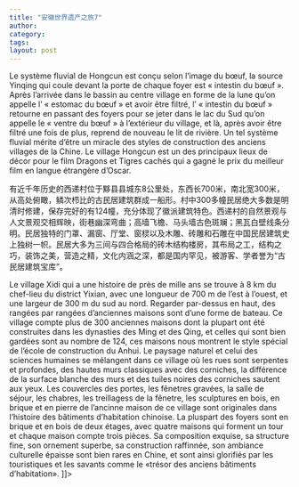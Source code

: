 ```yaml
---
title: "安徽世界遗产之旅7"
author:
category: 
tags: 
layout: post
---
```


Le système fluvial de Hongcun est conçu selon l’image du bœuf, la source Yinqing qui coule devant la porte de chaque foyer est « intestin du bœuf ». Après l’arrivée dans le bassin au centre village en forme de la lune qu’on appelle l’ « estomac du bœuf » et avoir être filtré, l’ « intestin du bœuf » retourne en passant des foyers pour se jeter dans le lac du Sud qu’on appelle le « ventre du bœuf » à l’extérieur du village, et là, après avoir être filtré une fois de plus, reprend de nouveau le lit de rivière. Un tel système fluvial mérite d’être un miracle des styles de construction des anciens villages de la Chine. Le village Hongcun est un des principaux lieux de décor pour le film Dragons et Tigres cachés qui a gagné le prix du meilleur film en langue étrangère d’Oscar.

有近千年历史的西递村位于黟县县城东8公里处，东西长700米，南北宽300米，从高处俯瞰，鳞次栉比的古民居建筑群成一船形。村中300多幢民居绝大多数是明清时修建，保存完好的有124幢，充分体现了徽派建筑特色。西递村的自然景观与人文景观交相辉映，街巷幽深弯曲；高墙飞檐、马头墙古色斑斓；黑瓦白壁线条分明。民居独特的门罩、漏窗、厅堂、窗棂以及木雕、砖雕和石雕在中国民居建筑史上独树一帜。民居大多为三间与四合格局的砖木结构楼房，其布局之工，结构之巧，装饰之美，营造之精，文化内涵之深，都是国内罕见，被游客、学者誉为“古民居建筑宝库”。     

Le village Xidi qui a une histoire de près de mille ans se trouve à 8 km du chef-lieu du district Yixian, avec une longueur de 700 m de l’est à l’ouest, et une largeur de 300 m du sud au nord. Regarder par-dessus en haut, des rangées par rangées d’anciennes maisons sont d’une forme de bateau. Ce village compte plus de 300 anciennes maisons dont la plupart ont été construites dans les dynasties des Ming et des Qing, et celles qui sont bien gardées sont au nombre de 124, ces maisons nous montrent le style spécial de l’école de construction du Anhui. Le paysage naturel et celui des sciences humaines se mélangent dans ce village où les rues sont serpentes et profondes, des hautes murs classiques avec des corniches, la différence de la surface blanche des murs et des tuiles noires des corniches sautent aux yeux. Les couvercles des portes, les fênetres gravées, la salle de séjour, les chabres, les treillagess de la fênetre, les sculptures en bois, en brique et en pierre de l’ancinne maison de ce village sont originales dans l’histoire des bâtiments d’habitation chinoise. La pluspart des foyers sont en brique et en bois de deux étages, avec quatre maisons qui forment un tour et chaque maison compte trois pièces. Sa composition exquise, sa structure fine, son ornement superbe, sa construction raffinnée, son ambiance culturelle épaisse sont bien rares en Chine, et sont  ainsi glorifiés par les touristiques et les savants comme le «trésor des anciens bâtiments d’habitation». ]]>

